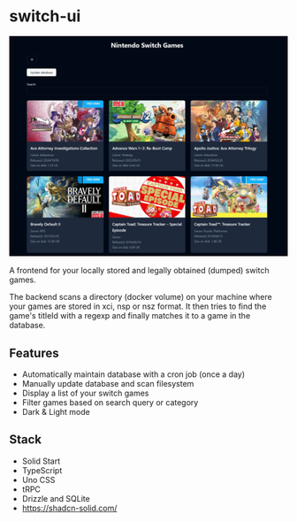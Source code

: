 # switch-ui

![](./public/screenshot.webp)

A frontend for your locally stored and legally obtained (dumped) switch games.

The backend scans a directory (docker volume) on your machine where your games are stored in xci, nsp or nsz format. It then tries to find the game's titleId with a regexp and finally matches it to a game in the database.

## Features

- Automatically maintain database with a cron job (once a day)
- Manually update database and scan filesystem
- Display a list of your switch games
- Filter games based on search query or category
- Dark & Light mode

## Stack

- Solid Start
- TypeScript
- Uno CSS
- tRPC
- Drizzle and SQLite
- https://shadcn-solid.com/
